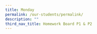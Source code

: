 ```yaml
---
title: Monday
permalink: /our-students/permalink/
description: ""
third_nav_title: Homework Board P1 & P2
---
```

